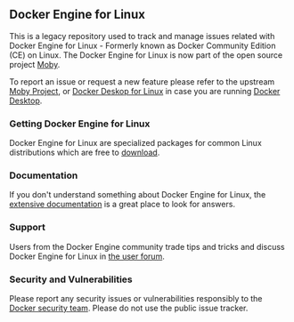 ## Docker Engine for Linux

 This is a legacy repository used to track and manage issues related with Docker Engine for Linux - Formerly known as Docker Community Edition (CE) on Linux. The Docker Engine for Linux is now part of the open source project [Moby](https://mobyproject.org/).

To report an issue or request a new feature please refer to the upstream [Moby Project](https://github.com/moby/moby), or [Docker Deskop for Linux](https://github.com/docker/desktop-linux/issues) in case you are running [Docker Desktop](https://www.docker.com/products/docker-desktop/).

### Getting Docker Engine for Linux

Docker Engine for Linux are specialized packages for common Linux distributions which are free to [download](https://download.docker.com/linux/static/stable/).

### Documentation

If you don't understand something about Docker Engine for Linux, the [extensive
documentation](https://docs.docker.com/engine/installation/) is a great place
to look for answers.

### Support

Users from the Docker Engine community trade tips and tricks and discuss Docker Engine
for Linux in [the user forum](https://forums.docker.com/categories).

### Security and Vulnerabilities
Please report any security issues or vulnerabilities responsibly to the [Docker security team](https://github.com/moby/moby/security/policy). Please do not use the public issue tracker.
